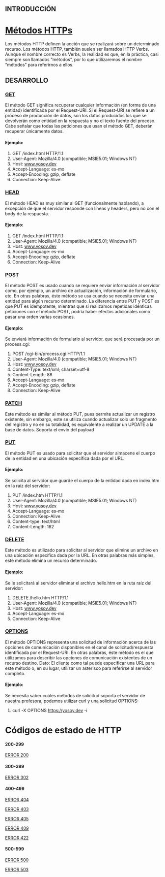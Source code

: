 ## INTRODUCCIÓN

# [Métodos HTTPs](https://www.oscarblancarteblog.com/2018/12/03/metodos-http-rest/)

Los métodos HTTP definen la acción que se realizará sobre un determinado recurso. Los métodos HTTP, también suelen ser llamados HTTP Verbs. Aunque el nombre correcto es Verbs, la realidad es que, en la práctica, casi siempre son llamados “métodos”, por lo que utilizaremos el nombre “métodos” para referirnos a ellos.

## DESARROLLO

### [GET](https://yosoy.dev/peticiones-http-get-post-put-delete-etc/)

El método GET significa recuperar cualquier información (en forma de una entidad) identificada por el Request-URI. Si el Request-URI se refiere a un proceso de producción de datos, son los datos producidos los que se devolverán como entidad en la respuesta y no el texto fuente del proceso. Cabe señalar que todas las peticiones que usan el método GET, deberán recuperar únicamente datos.

#### Ejemplo:

1. GET /index.html HTTP/1.1  
2. User-Agent: Mozilla/4.0 (compatible; MSIE5.01; Windows NT) 
3. Host: www.yosoy.dev 
4. Accept-Language: es-mx 
5. Accept-Encoding: gzip, deflate 
6. Connection: Keep-Alive 

### [HEAD](https://yosoy.dev/peticiones-http-get-post-put-delete-etc/)

El método HEAD es muy similar al GET (funcionalmente hablando), a excepción de que el servidor responde con líneas y headers, pero no con el body de la respuesta.

#### Ejemplo:

1. GET /index.html HTTP/1.1  
2. User-Agent: Mozilla/4.0 (compatible; MSIE5.01; Windows NT)
3. Host: www.yosoy.dev
4. Accept-Language: es-mx
5. Accept-Encoding: gzip, deflate
6. Connection: Keep-Alive

### [POST](https://yosoy.dev/peticiones-http-get-post-put-delete-etc/)

El método POST es usado cuando se requiere enviar información al servidor como, por ejemplo, un archivo de actualización, información de formulario, etc. En otras palabras, éste método se usa cuando se necesita enviar una entidad para algún recurso determinado. La diferencia entre PUT y POST es que PUT es idempotente, mientras que si realizamos repetidas idénticas peticiones con el método POST, podría haber efectos adicionales como pasar una orden varias ocasiones.

#### Ejemplo: 

Se enviará información de formulario al servidor, que será procesada por un process.cgi:

1. POST /cgi-bin/process.cgi HTTP/1.1
2. User-Agent: Mozilla/4.0 (compatible; MSIE5.01; Windows NT)
3. Host: www.yosoy.dev
4. Content-Type: text/xml; charset=utf-8
5. Content-Length: 88
6. Accept-Language: es-mx
7. Accept-Encoding: gzip, deflate
8. Connection: Keep-Alive

### [PATCH](https://www.oscarblancarteblog.com/2018/12/03/metodos-http-rest/)

Este método es similar al método PUT, pues permite actualizar un registro existente, sin embargo, este se utiliza cuando actualizar solo un fragmento del registro y no en su totalidad, es equivalente a realizar un UPDATE a la base de datos. Soporta el envío del payload


### [PUT](https://yosoy.dev/peticiones-http-get-post-put-delete-etc/)

El método PUT es usado para solicitar que el servidor almacene el cuerpo de la entidad en una ubicación específica dada por el URL.

#### Ejemplo:

Se solicita al servidor que guarde el cuerpo de la entidad dada en index.htm en la raíz del servidor:
	
1. PUT /index.htm HTTP/1.1
2. User-Agent: Mozilla/4.0 (compatible; MSIE5.01; Windows NT)
3. Host: www.yosoy.dev
4. Accept-Language: es-mx
5. Connection: Keep-Alive
6. Content-type: text/html
7. Content-Length: 182


### [DELETE](https://yosoy.dev/peticiones-http-get-post-put-delete-etc/)

Este método es utilizado para solicitar al servidor que elimine un archivo en una ubicación específica dada por la URL. En otras palabras más simples, este método elimina un recurso determinado.

#### Ejemplo: 

Se le solicitará al servidor eliminar el archivo hello.htm en la ruta raíz del servidor:
1. DELETE /hello.htm HTTP/1.1
2. User-Agent: Mozilla/4.0 (compatible; MSIE5.01; Windows NT)
3. Host: www.yosoy.dev
4. Accept-Language: es-mx
5. Connection: Keep-Alive

	
### [OPTIONS](https://yosoy.dev/peticiones-http-get-post-put-delete-etc/)

El método OPTIONS representa una solicitud de información acerca de las opciones de comunicación disponibles en el canal de solicitud/respuesta identificada por el Request-URI. En otras palabras, éste método es el que utilizamos para describir las opciones de comunicación existentes de un recurso destino. Dato: El cliente como tal puede especificar una URL para este método o, en su lugar, utilizar un asterisco para referirse al servidor completo.

#### Ejemplo: 

Se necesita saber cuáles métodos de solicitud soporta el servidor de nuestra profesora, podemos utilizar curl y una solicitud OPTIONS:

	
1. curl -X OPTIONS https://yosoy.dev -i


# Códigos de estado de HTTP

#### 200-299
[ERROR 200](https://es.stackoverflow.com/questions/175843/error-en-http-response-code-200-sin-mostrar-el-resultado-esperado)

#### 300-399
[ERROR 302](https://es.stackoverflow.com/questions/211228/jax-ws-error-http-302-found-dian-colombia) 

#### 400-499
[ERROR 404](https://es.stackoverflow.com/questions/57467/error-http-404-0-no-encontrado-iis) 

[ERROR 403](https://es.stackoverflow.com/questions/334740/error-403-al-iniciar-aplicaci%c3%b3n)

[ERROR 405](https://es.stackoverflow.com/questions/28135/error-http-405-en-android) 

[ERROR 409](https://es.stackoverflow.com/questions/304271/solucionar-error-networkerror-there-was-an-error-in-the-connection-because-ht) 

[ERROR 422](https://es.stackoverflow.com/questions/185183/porqu%c3%a9-guzzle-5-0-lanza-el-error-422-si-estoy-armando-bien-la-consulta)

#### 500-599
[ERROR 500](https://es.stackoverflow.com/questions/229916/me-sale-error-http-error-500-en-formularo-php-y-msql) 

[ERROR 503](https://es.stackoverflow.com/questions/375225/http-error-503-ubuntu-18-04-allowoverride-all) 

